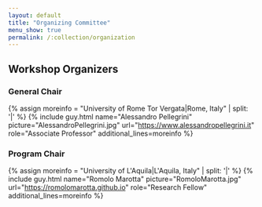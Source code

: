 ```yaml
---
layout: default
title: "Organizing Committee"
menu_show: true
permalink: /:collection/organization
---
```


## Workshop Organizers

### General Chair

{% assign moreinfo = "University of Rome Tor Vergata|Rome, Italy" | split: '|' %}
{% include guy.html     name="Alessandro Pellegrini"
                        picture="AlessandroPellegrini.jpg"
                        url="https://www.alessandropellegrini.it"
                        role="Associate Professor"
                        additional_lines=moreinfo %}

### Program Chair

{% assign moreinfo = "University of L'Aquila|L'Aquila, Italy" | split: '|' %}
{% include guy.html     name="Romolo Marotta"
                        picture="RomoloMarotta.jpg"
                        url="https://romolomarotta.github.io"
                        role="Research Fellow"
                        additional_lines=moreinfo %}


